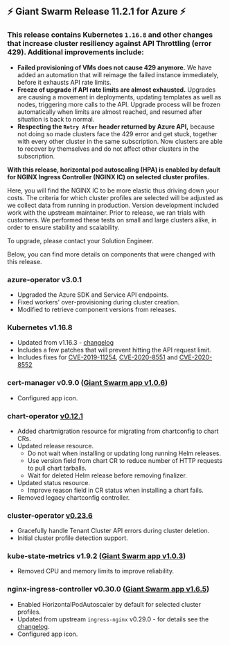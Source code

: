## :zap: Giant Swarm Release 11.2.1 for Azure :zap:

### This release contains Kubernetes ```1.16.8``` and other changes that increase cluster resiliency against API Throttling (error 429). Additional improvements include:
- **Failed provisioning of VMs does not cause 429 anymore.**  We have added an automation that will reimage the failed instance immediately, before it exhausts API rate limits.
- **Freeze of upgrade if API rate limits are almost exhausted.** Upgrades are causing a movement in deployments, updating templates as well as nodes, triggering more calls to the API. Upgrade process will be frozen automatically when limits are almost reached, and resumed after situation is back to normal.
- **Respecting the ```Retry After``` header returned by Azure API,** because not doing so made clusters face the 429 error and get stuck, together with every other cluster in the same subscription. Now clusters are able to recover by themselves and do not affect other clusters in the subscription.


**With this release, horizontal pod autoscaling (HPA) is enabled by default for NGINX Ingress Controller (NGINX IC) on selected cluster profiles.**

Here, you will find the NGINX IC to be more elastic thus driving down your costs. The criteria for which cluster profiles are selected will be adjusted as we collect data from running in production.
Version development included work with the upstream maintainer. Prior to release, we ran trials with customers. We performed these tests on small and large clusters alike, in order to ensure stability and scalability.

To upgrade, please contact your Solution Engineer.

Below, you can find more details on components that were changed with this release.

### azure-operator v3.0.1

- Upgraded the Azure SDK and Service API endpoints.
- Fixed workers' over-provisioning during cluster creation.
- Modified to retrieve component versions from releases.

### Kubernetes v1.16.8

- Updated from v1.16.3 - [changelog](https://github.com/kubernetes/kubernetes/blob/master/CHANGELOG/CHANGELOG-1.16.md#changelog-since-v1167)
- Includes a few patches that will prevent hitting the API request limit.
- Includes fixes for [CVE-2019-11254](https://github.com/kubernetes/kubernetes/issues/89535), [CVE-2020-8551](https://github.com/kubernetes/kubernetes/issues/89377) and [CVE-2020-8552](https://github.com/kubernetes/kubernetes/issues/89378)

### cert-manager v0.9.0 ([Giant Swarm app v1.0.6](https://github.com/giantswarm/cert-manager-app/blob/master/CHANGELOG.md#v106-2020-02-28))

- Configured app icon.

### chart-operator [v0.12.1](https://github.com/giantswarm/chart-operator/releases/tag/v0.12.1)

- Added chartmigration resource for migrating from chartconfig to chart CRs.
- Updated release resource.
  - Do not wait when installing or updating long running Helm releases.
  - Use version field from chart CR to reduce number of HTTP requests to pull chart tarballs.
  - Wait for deleted Helm release before removing finalizer.
- Updated status resource.
  - Improve reason field in CR status when installing a chart fails.
- Removed legacy chartconfig controller.

### cluster-operator [v0.23.6](https://github.com/giantswarm/cluster-operator/releases/tag/v0.23.6)

- Gracefully handle Tenant Cluster API errors during cluster deletion.
- Initial cluster profile detection support.

### kube-state-metrics v1.9.2 ([Giant Swarm app v1.0.3](https://github.com/giantswarm/kube-state-metrics-app/blob/master/CHANGELOG.md#v103))

- Removed CPU and memory limits to improve reliability.

### nginx-ingress-controller v0.30.0 ([Giant Swarm app v1.6.5](https://github.com/giantswarm/nginx-ingress-controller-app/blob/master/CHANGELOG.md#v165-2020-03-23))

- Enabled HorizontalPodAutoscaler by default for selected cluster profiles.
- Updated from upstream `ingress-nginx` v0.29.0 - for details see the [changelog](https://github.com/kubernetes/ingress-nginx/releases/tag/nginx-0.30.0).
- Configured app icon.
